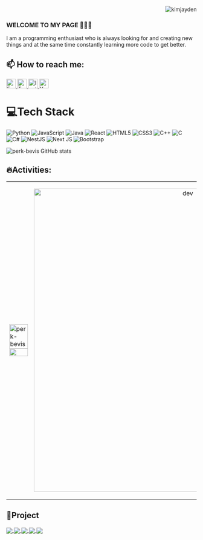 <p align="right"> <img src="https://komarev.com/ghpvc/?username=perk-bevis&style=flat-square" alt="kimjayden" /> </p>

### WELCOME TO MY PAGE 👋👋👋
I am a programming enthusiast who is always looking for and creating new things and at the same time constantly learning more code to get better.
## 📫 How to reach me: 
<p>
    <a href="https://www.facebook.com/perkbevis2k4">
        <img src="https://img.shields.io/badge/Facebook-%231877F2.svg?logo=Facebook&logoColor=white" alt="Facebook" height="25px">
    </a>
    <a href="https://twitter.com/coder2k4">
        <img src="https://img.shields.io/badge/Twitter-%231DA1F2.svg?logo=Twitter&logoColor=white" alt="Twitter" height="25px">
    </a>
    <a href="https://www.instagram.com/doanle.2004/">
        <img src="https://img.shields.io/badge/Instagram-%23E4405F.svg?logo=Instagram&logoColor=white" alt="Instagram" height="25px">
    </a>
    <a href="https://www.youtube.com/@BIBICODER">
        <img src="https://img.shields.io/badge/YouTube-%23FF0000.svg?logo=YouTube&logoColor=white" alt="YouTube" height="25px">
    </a>
</p> 

# 💻Tech Stack
![Python](https://img.shields.io/badge/python-black?style=for-the-badge&logo=python)
![JavaScript](https://img.shields.io/badge/javascript-black?style=for-the-badge&logo=javascript)
![Java](https://img.shields.io/badge/java-black?style=for-the-badge&logo=openjdk)
![React](https://img.shields.io/badge/react-black?style=for-the-badge&logo=react)
![HTML5](https://img.shields.io/badge/html5-black?style=for-the-badge&logo=html5)
![CSS3](https://img.shields.io/badge/css3-black?style=for-the-badge&logo=css3)
![C++](https://img.shields.io/badge/c++-black?style=for-the-badge&logo=cplusplus)
![C](https://img.shields.io/badge/c-black?style=for-the-badge&logo=c)
![C#](https://img.shields.io/badge/c%23-%23239120.svg?style=for-the-badge&logo=c-sharp&logoColor=white)
![NestJS](https://img.shields.io/badge/nestjs-%23E0234E.svg?style=for-the-badge&logo=nestjs&logoColor=white)
![Next JS](https://img.shields.io/badge/Next-black?style=for-the-badge&logo=next.js&logoColor=white)
![Bootstrap](https://img.shields.io/badge/bootstrap-%238511FA.svg?style=for-the-badge&logo=bootstrap&logoColor=white)

![perk-bevis GitHub stats](https://github-readme-stats.vercel.app/api?username=perk-bevis&show_icons=true&theme=radical)

## 🔥Activities:

<table style="width:100%;">
  <tr>
    <td>
      <img src="https://github-readme-stats.vercel.app/api/top-langs?username=perk-bevis&show_icons=true&locale=en&layout=compact" alt="perk-bevis" width="100%"/>
     <img src="https://github-readme-streak-stats.herokuapp.com?user=perk-&theme=transparent&mode=weekly" width="100%"/>
    </td>
    <td>
      <p align="center"> 
        <img src="https://camo.githubusercontent.com/9526ac819693841b42fbc4af532833c8f745bf208eb483037b8b633ef5f3beef/68747470733a2f2f692e696d6775722e636f6d2f4c6d5876784e312e676966" alt="dev" width="800px"/>
      </p>
    </td>
  </tr>
</table>

## 🔴Project
<a href="https://github.com/perk-bevis/web__shoppe">
  <!-- Change the `github-readme-stats.anuraghazra1.vercel.app` to `github-readme-stats.vercel.app`  -->
 <img align="center" src="https://github-readme-stats.anuraghazra1.vercel.app/api/pin/?username=perk-bevis&repo=web__shoppe&theme=radical" />
</a>    
<a href="https://github.com/perk-bevis/w3_band">
  <!-- Change the `github-readme-stats.anuraghazra1.vercel.app` to `github-readme-stats.vercel.app`  -->
  <img align="center" src="https://github-readme-stats.anuraghazra1.vercel.app/api/pin/?username=perk-bevis&repo=w3_band&theme=merko" />
</a>

<a href="https://github.com/perk-bevis/Flex_Box">
  <!-- Change the `github-readme-stats.anuraghazra1.vercel.app` to `github-readme-stats.vercel.app`  -->
  <img align="center" src="https://github-readme-stats.anuraghazra1.vercel.app/api/pin/?username=perk-bevis&repo=Flex_Box&theme=gruvbox" />
</a>    
<a href="https://github.com/perk-bevis/login_form">
  <!-- Change the `github-readme-stats.anuraghazra1.vercel.app` to `github-readme-stats.vercel.app`  -->
  <img align="center" src="https://github-readme-stats.anuraghazra1.vercel.app/api/pin/?username=perk-bevis&repo=login_form&theme=dark" />
</a>
<a href="https://github.com/perk-bevis/phone-sshop">
  <!-- Change the `github-readme-stats.anuraghazra1.vercel.app` to `github-readme-stats.vercel.app`  -->
  <img align="center" src="https://github-readme-stats.anuraghazra1.vercel.app/api/pin/?username=perk-bevis&repo=phone-sshop&theme=onedark" />
</a> 

